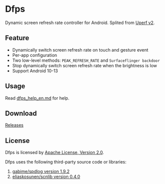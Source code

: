 # Dfps

Dynamic screen refresh rate controller for Android. Splited from [Uperf v2](https://github.com/yc9559/uperf).

## Feature

- Dynamically switch screen refresh rate on touch and gesture event
- Per-app configuration
- Two low-level methods: `PEAK_REFRESH_RATE` and `Surfaceflinger backdoor`
- Stop dynamically switch screen refresh rate when the brightness is low
- Support Android 10-13

## Usage

Read [dfps_help_en.md](magisk/config/dfps_help_en.md) for help.

## Download

[Releases](https://github.com/yc9559/dfps/releases)

## License

Dfps is licensed by [Apache License, Version 2.0](https://github.com/yc9559/dfps/blob/master/LICENSE).

Dfps uses the following third-party source code or libraries:

1.	[gabime/spdlog version 1.9.2](https://github.com/gabime/spdlog)
2.	[eliaskosunen/scnlib version 0.4.0](https://github.com/eliaskosunen/scnlib)

